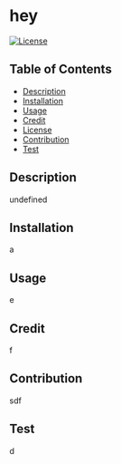 # hey
[![License](https://img.shields.io/badge/License-Apache%202.0-blue.svg)](https://opensource.org/licenses/Apache-2.0)
## Table of Contents
- [Description](#description)
- [Installation](#intallation)
- [Usage](#usage)
- [Credit](#credit)
- [License](#license)
- [Contribution](#contribution)
- [Test](#test)

## Description
undefined

## Installation
a

## Usage
e

## Credit
f

## Contribution
sdf

## Test
d
